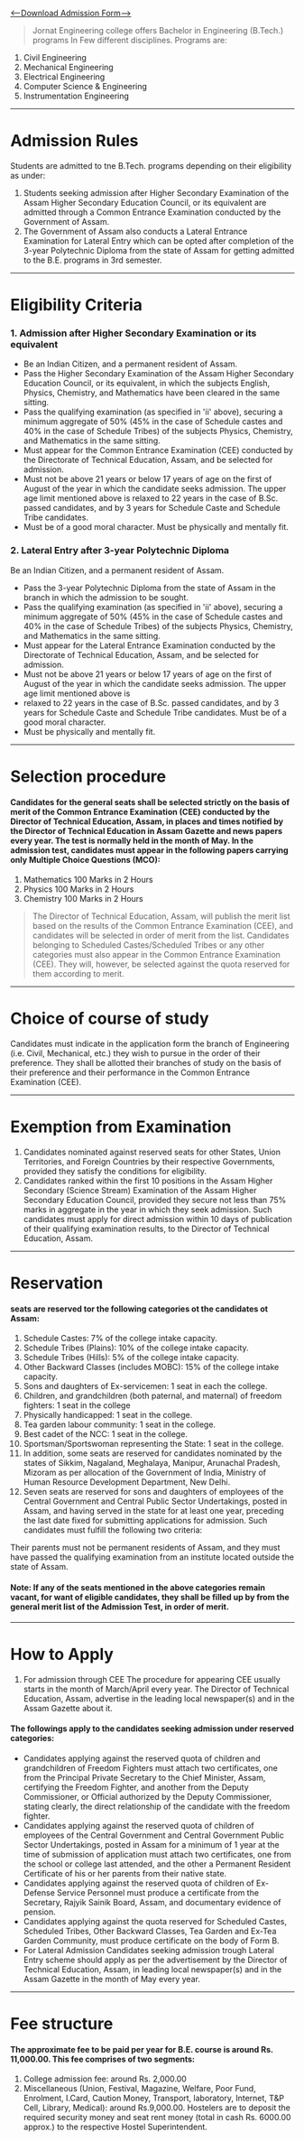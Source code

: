 
[<--Download Admission Form-->](http://localhost:3000/server/admission/admission_form.pdf)

> Jornat Engineering college offers Bachelor in Engineering (B.Tech.) programs In Few different disciplines. Programs are:
1. Civil Engineering
2. Mechanical Engineering
3. Electrical Engineering
4. Computer Science & Engineering
5. Instrumentation Engineering

---

# Admission Rules
Students are admitted to tne B.Tech. programs depending on their eligibility as under:
1. Students seeking admission after Higher Secondary Examination of the Assam Higher Secondary Education Council, or its equivalent are admitted through a Common
Entrance Examination conducted by the Government of Assam.
2. The Government of Assam also conducts a Lateral Entrance Examination for Lateral Entry which can be opted after completion of the 3-year Polytechnic Diploma
from the state of Assam for getting admitted to the B.E. programs in 3rd semester.

---


# Eligibility Criteria

### 1. Admission after Higher Secondary Examination or its equivalent

- Be an Indian Citizen, and a permanent resident of Assam.
- Pass the Higher Secondary Examination of the Assam Higher Secondary Education Council, or its equivalent, in which the subjects English, Physics, Chemistry, and
Mathematics have been cleared in the same sitting.
- Pass the qualifying examination (as specified in 'ii' above), securing a minimum aggregate of 50% (45% in the case of Schedule castes and 40% in the case of Schedule
Tribes) of the subjects Physics, Chemistry, and Mathematics in the same sitting.
- Must appear for the Common Entrance Examination (CEE) conducted by the Directorate of Technical Education, Assam, and be selected for admission.
- Must not be above 21 years or below 17 years of age on the first of August of the year in which the candidate seeks admission. The upper age limit mentioned above is
relaxed to 22 years in the case of B.Sc. passed candidates, and by 3 years for Schedule Caste and Schedule Tribe candidates.
- Must be of a good moral character.
Must be physically and mentally fit.

### 2. Lateral Entry after 3-year Polytechnic Diploma
Be an Indian Citizen, and a permanent resident of Assam.
- Pass the 3-year Polytechnic Diploma from the state of Assam in the branch in which the admission to be sought.
- Pass the qualifying examination (as specified in 'ii' above), securing a minimum aggregate of 50% (45% in the case of Schedule castes and 40% in the case of Schedule Tribes) of the subjects Physics, Chemistry, and Mathematics in the same sitting.
- Must appear for the Lateral Entrance Examination conducted by the Directorate of Technical Education, Assam, and be selected for admission.
- Must not be above 21 years or below 17 years of age on the first of August of the year in which the candidate seeks admission. The upper age limit mentioned above is
- relaxed to 22 years in the case of B.Sc. passed candidates, and by 3 years for Schedule Caste and Schedule Tribe candidates.
Must be of a good moral character.
- Must be physically and mentally fit.

---


# Selection procedure
#### Candidates for the general seats shall be selected strictly on the basis of merit of the Common Entrance Examination (CEE) conducted by the Director of Technical Education, Assam, in places and times notified by the Director of Technical Education in Assam Gazette and news papers every year. The test is normally held in the month of May. In the admission test, candidates must appear in the following papers carrying only Multiple Choice Questions (MCO):
1. Mathematics 100 Marks in 2 Hours
2. Physics 100 Marks in 2 Hours
3. Chemistry 100 Marks in 2 Hours

> The Director of Technical Education, Assam, will publish the merit list based on the results of the Common Entrance Examination (CEE), and candidates will be selected in order of merit from the list. Candidates belonging to Scheduled Castes/Scheduled Tribes or any other categories must also appear in the Common Entrance Examination (CEE). They will, however, be selected against the quota reserved for them according to merit.

---


# Choice of course of study

Candidates must indicate in the application form the branch of Engineering (i.e. Civil, Mechanical, etc.) they wish to pursue in the order of their preference. They shall be allotted their branches of study on the basis of their preference and their performance in the Common Entrance Examination (CEE).

---


# Exemption from Examination
1. Candidates nominated against reserved seats for other States, Union Territories, and Foreign Countries by their respective Governments, provided they satisfy the
conditions for eligibility.
2. Candidates ranked within the first 10 positions in the Assam Higher Secondary (Science Stream) Examination of the Assam Higher Secondary Education Council,
provided they secure not less than 75% marks in aggregate in the year in which they seek admission. Such candidates must apply for direct admission within 10 days
of publication of their qualifying examination results, to the Director of Technical Education, Assam.

---

# Reservation
#### seats are reserved tor the following categories ot the candidates ot Assam:
1. Schedule Castes: 7% of the college intake capacity.
2. Schedule Tribes (Plains): 10% of the college intake capacity.
3. Schedule Tribes (Hills): 5% of the college intake capacity.
4. Other Backward Classes (includes MOBC): 15% of the college intake capacity.
5. Sons and daughters of Ex-servicemen: 1 seat in each the college.
6. Children, and grandchildren (both paternal, and maternal) of freedom fighters: 1 seat in the college
7. Physically handicapped: 1 seat in the college.
8. Tea garden labour community: 1 seat in the college.
9. Best cadet of the NCC: 1 seat in the college.
10. Sportsman/Sportswoman representing the State: 1 seat in the college.
11. In addition, some seats are reserved for candidates nominated by the states of Sikkim, Nagaland, Meghalaya, Manipur, Arunachal Pradesh, Mizoram as per allocation
of the Government of India, Ministry of Human Resource Development Department, New Delhi.
12. Seven seats are reserved for sons and daughters of employees of the Central Government and Central Public Sector Undertakings, posted in Assam, and having
served in the state for at least one year, preceding the last date fixed for submitting applications for admission. Such candidates must fulfill the following two criteria:

Their parents must not be permanent residents of Assam, and they must have passed the qualifying examination from an institute located outside the state of Assam.

#### Note: If any of the seats mentioned in the above categories remain vacant, for want of eligible candidates, they shall be filled up by from the general merit list of the Admission Test, in order of merit.

---

# How to Apply
1. For admission through CEE
The procedure for appearing CEE usually starts in the month of March/April every year. The Director of Technical Education, Assam, advertise in the leading local
newspaper(s) and in the Assam Gazette about it.
#### The followings apply to the candidates seeking admission under reserved categories:
- Candidates applying against the reserved quota of children and grandchildren of Freedom Fighters must attach two certificates, one from the Principal Private
Secretary to the Chief Minister, Assam, certifying the Freedom Fighter, and another from the Deputy Commissioner, or Official authorized by the Deputy Commissioner,
stating clearly, the direct relationship of the candidate with the freedom fighter.
- Candidates applying against the reserved quota of children of employees of the Central Government and Central Government Public Sector Undertakings, posted in
Assam for a minimum of 1 year at the time of submission of application must attach two certificates, one from the school or college last attended, and the other a Permanent Resident Certificate of his or her parents from their native state.
- Candidates applying against the reserved quota of children of Ex-Defense Service Personnel must produce a certificate from the Secretary, Rajyik Sainik Board, Assam,
and documentary evidence of pension.
- Candidates applying against the quota reserved for Scheduled Castes, Scheduled Tribes, Other Backward Classes, Tea Garden and Ex-Tea Garden Community, must
produce certificate on the body of Form B.
- For Lateral Admission
Candidates seeking admission trough Lateral Entry scheme should apply as per the advertisement by the Director of Technical Education, Assam, in leading local
newspaper(s) and in the Assam Gazette in the month of May every year.

---


# Fee structure
#### The approximate fee to be paid per year for B.E. course is around Rs. 11,000.00. This fee comprises of two segments:
1. College admission fee: around Rs. 2,000.00
2. Miscellaneous (Union, Festival, Magazine, Welfare, Poor Fund, Enrolment, I.Card, Caution Money, Transport, laboratory, Internet, T&P Cell, Library, Medical): around Rs.9,000.00. Hostelers are to deposit the required security money and seat rent money (total in cash Rs. 6000.00 approx.) to the respective Hostel Superintendent.